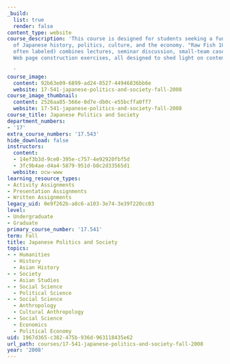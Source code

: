 ```yaml
---
_build:
  list: true
  render: false
content_type: website
course_description: 'This course is designed for students seeking a fundamental understanding
  of Japanese history, politics, culture, and the economy. "Raw Fish 101" (as it is
  often labeled) combines lectures, seminar discussion, small-team case studies, and
  Web page construction exercises, all designed to shed light on contemporary Japan.

  '
course_image:
  content: 92b63e09-6899-ad24-8527-44946836bb6e
  website: 17-541-japanese-politics-and-society-fall-2008
course_image_thumbnail:
  content: 2526aa85-566e-0d7e-db0c-e55bcffa0ff7
  website: 17-541-japanese-politics-and-society-fall-2008
course_title: Japanese Politics and Society
department_numbers:
- '17'
extra_course_numbers: '17.543'
hide_download: false
instructors:
  content:
  - 14ef3b3d-9ce0-395e-c757-4e92920fbf5d
  - 3fc9b4ae-d4a4-5879-951d-b8c2d33565d1
  website: ocw-www
learning_resource_types:
- Activity Assignments
- Presentation Assignments
- Written Assignments
legacy_uid: 0e9f262b-a8c6-a103-3e74-3e39f220cc03
level:
- Undergraduate
- Graduate
primary_course_number: '17.541'
term: Fall
title: Japanese Politics and Society
topics:
- - Humanities
  - History
  - Asian History
- - Society
  - Asian Studies
- - Social Science
  - Political Science
- - Social Science
  - Anthropology
  - Cultural Anthropology
- - Social Science
  - Economics
  - Political Economy
uid: 1967d365-c382-475b-936d-963118435e62
url_path: courses/17-541-japanese-politics-and-society-fall-2008
year: '2008'
---
```

